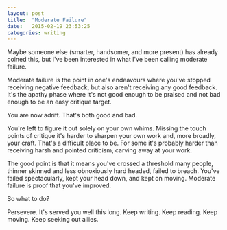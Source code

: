 ```yaml
---
layout: post
title:  "Moderate Failure"
date:   2015-02-19 23:53:25
categories: writing
---
```


Maybe someone else (smarter, handsomer, and more present) has already coined this, but I've been interested in what I've been calling moderate failure.

Moderate failure is the point in one's endeavours where you've stopped receiving negative feedback, but also aren't receiving any good feedback. It's the apathy phase where it's not good enough to be praised and not bad enough to be an easy critique target.

You are now adrift. That's both good and bad.

You're left to figure it out solely on your own whims. Missing the touch points of critique it's harder to sharpen your own work and, more broadly, your craft. That's a difficult place to be. For some it's probably harder than receiving harsh and pointed criticism, carving away at your work.

The good point is that it means you've crossed a threshold many people, thinner skinned and less obnoxiously hard headed, failed to breach. You've failed spectacularly, kept your head down, and kept on moving. Moderate failure is proof that you've improved.

So what to do?

Persevere. It's served you well this long. Keep writing. Keep reading. Keep moving. Keep seeking out allies.